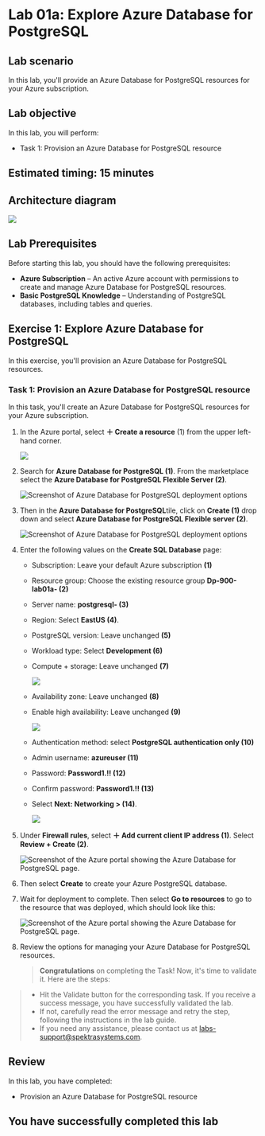 # Lab 01a: Explore Azure Database for PostgreSQL

## Lab scenario
In this lab, you'll provide an Azure Database for PostgreSQL resources for your Azure subscription.

## Lab objective

In this lab, you will perform:

+ Task 1: Provision an Azure Database for PostgreSQL resource
  
## Estimated timing: 15 minutes

## Architecture diagram

![](images/sc900module1a.png)  

## Lab Prerequisites

Before starting this lab, you should have the following prerequisites:

   - **Azure Subscription** – An active Azure account with permissions to create and manage Azure Database for PostgreSQL resources.
   - **Basic PostgreSQL Knowledge** – Understanding of PostgreSQL databases, including tables and queries.


## Exercise 1: Explore Azure Database for PostgreSQL

In this exercise, you'll provision an Azure Database for PostgreSQL resources.

### Task 1: Provision an Azure Database for PostgreSQL resource

In this task, you'll create an Azure Database for PostgreSQL resources for your Azure subscription.
 
1. In the Azure portal, select **&#65291; Create a resource** (1) from the upper left-hand corner.

    ![](images/dp1.png)  

 1. Search for **Azure Database for PostgreSQL (1)**. From the marketplace select the **Azure Database for PostgreSQL Flexible Server (2)**.
 
    ![Screenshot of Azure Database for PostgreSQL deployment options](images/dp01-1.png)

1. Then in the **Azure Database for PostgreSQL**tile, click on **Create (1)** drop down and select  **Azure Database for PostgreSQL Flexible server (2)**.

    ![Screenshot of Azure Database for PostgreSQL deployment options](images/dp01-2.png)

1. Enter the following values on the **Create SQL Database** page:
    - Subscription: Leave your default Azure subscription **(1)**
    - Resource group: Choose the existing resource group **Dp-900-lab01a-<inject key="DeploymentID" enableCopy="false"/> (2)**
    - Server name: **postgresql-<inject key="DeploymentID" enableCopy="false"/> (3)**
    - Region: Select **EastUS (4)**.
    - PostgreSQL version: Leave unchanged **(5)**
    - Workload type: Select **Development (6)**
    - Compute + storage: Leave unchanged **(7)**

      ![](images/dp01-3.png)  

    - Availability zone: Leave unchanged **(8)**
    - Enable high availability: Leave unchanged **(9)**

      ![](images/dp01-7.png)  

    - Authentication method: select **PostgreSQL authentication only (10)** 
    - Admin username: **azureuser (11)**
    - Password: **Password1.!! (12)**
    - Confirm password: **Password1.!! (13)**
    - Select **Next: Networking > (14)**.

      ![](images/dp01-10.png)      

1. Under **Firewall rules**, select **&#65291; Add current client IP address (1)**. Select **Review + Create (2)**.

    ![Screenshot of the Azure portal showing the Azure Database for PostgreSQL page.](images/dp01-5.png)

1. Then select **Create** to create your Azure PostgreSQL database.

1. Wait for deployment to complete. Then select **Go to resources** to go to the resource that was deployed, which should look like this:

    ![Screenshot of the Azure portal showing the Azure Database for PostgreSQL page.](images/dp01-9.png)

1. Review the options for managing your Azure Database for PostgreSQL resources.

    >**Congratulations** on completing the Task! Now, it's time to validate it. Here are the steps:

  > - Hit the Validate button for the corresponding task. If you receive a success message, you have successfully validated the lab. 
  > - If not, carefully read the error message and retry the step, following the instructions in the lab guide.
  > - If you need any assistance, please contact us at labs-support@spektrasystems.com.

   <validation step="98b27e93-ba07-43ac-9822-f875f8539b25" />

## Review
In this lab, you have completed:
- Provision an Azure Database for PostgreSQL resource
  
## You have successfully completed this lab
